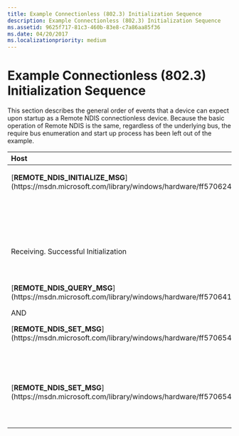 ```yaml
---
title: Example Connectionless (802.3) Initialization Sequence
description: Example Connectionless (802.3) Initialization Sequence
ms.assetid: 9625f717-81c3-460b-83e8-c7a86aa85f36
ms.date: 04/20/2017
ms.localizationpriority: medium
---
```


# Example Connectionless (802.3) Initialization Sequence





This section describes the general order of events that a device can expect upon startup as a Remote NDIS connectionless device. Because the basic operation of Remote NDIS is the same, regardless of the underlying bus, the require bus enumeration and start up process has been left out of the example.

<table>
<colgroup>
<col width="33%" />
<col width="33%" />
<col width="33%" />
</colgroup>
<thead>
<tr class="header">
<th align="left">Host</th>
<th align="left">Device</th>
<th align="left">Description</th>
</tr>
</thead>
<tbody>
<tr class="odd">
<td align="left"><p>[<strong>REMOTE_NDIS_INITIALIZE_MSG</strong>](https://msdn.microsoft.com/library/windows/hardware/ff570624)</p></td>
<td align="left"></td>
<td align="left"><p>Hosts sends Remote NDIS Initialization message to device.</p></td>
</tr>
<tr class="even">
<td align="left"></td>
<td align="left"><p>[<strong>REMOTE_NDIS_INITIALIZE_CMPLT</strong>](https://msdn.microsoft.com/library/windows/hardware/ff570621)</p></td>
<td align="left"><p>Device response with Initialize Complete message.</p></td>
</tr>
<tr class="odd">
<td align="left"><p>Receiving. Successful Initialization</p></td>
<td align="left"></td>
<td align="left"><p>Host starts accepting data on incoming data channel. (Example: on USB starts doing reads on IN pipe).</p></td>
</tr>
<tr class="even">
<td align="left"><p>[<strong>REMOTE_NDIS_QUERY_MSG</strong>](https://msdn.microsoft.com/library/windows/hardware/ff570641)</p>
<p>AND</p>
<p>[<strong>REMOTE_NDIS_SET_MSG</strong>](https://msdn.microsoft.com/library/windows/hardware/ff570654)</p></td>
<td align="left"><p>[<strong>REMOTE_NDIS_QUERY_CMPLT</strong>](https://msdn.microsoft.com/library/windows/hardware/ff570638)</p>
<p>OR</p>
<p>[<strong>REMOTE_NDIS_SET_CMPLT</strong>](https://msdn.microsoft.com/library/windows/hardware/ff570651)</p></td>
<td align="left"><p>Host initiates a series of sets and queries to determine state of device and to setup initial parameters. The device responses appropriately with the correct complete messages. The following NDIS OIDs may be queried: [OID_802_3_CURRENT_ADDRESS](https://msdn.microsoft.com/library/windows/hardware/ff569069), [OID_802_3_MAXIMUM_LIST_SIZE](https://msdn.microsoft.com/library/windows/hardware/ff569072), and so on.</p></td>
</tr>
<tr class="odd">
<td align="left"><p>[<strong>REMOTE_NDIS_SET_MSG</strong>](https://msdn.microsoft.com/library/windows/hardware/ff570654)</p></td>
<td align="left"></td>
<td align="left"><p>Host sends an [OID_GEN_CURRENT_PACKET_FILTER](https://msdn.microsoft.com/library/windows/hardware/ff569575) OID with a nonzero filter value to the device. At this point the device should start sending data packets on the incoming data channel. The host will also start sending data packets on the outgoing data channel.</p></td>
</tr>
</tbody>
</table>

 

 

 





